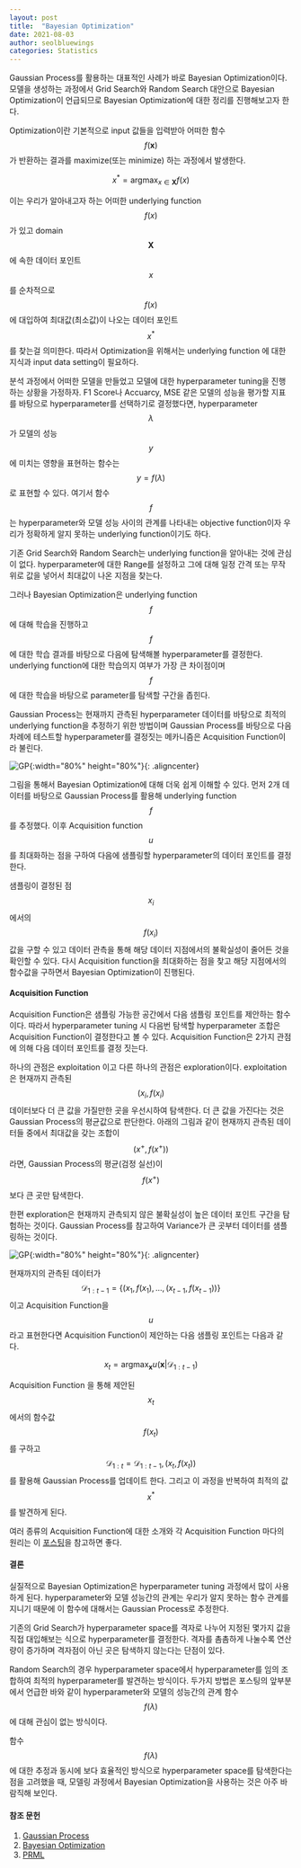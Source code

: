 ```yaml
---
layout: post
title:  "Bayesian Optimization"
date: 2021-08-03
author: seolbluewings
categories: Statistics
---
```


Gaussian Process를 활용하는 대표적인 사례가 바로 Bayesian Optimization이다. 모델을 생성하는 과정에서 Grid Search와 Random Search 대안으로 Bayesian Optimization이 언급되므로 Bayesian Optimization에 대한 정리를 진행해보고자 한다.

Optimization이란 기본적으로 input 값들을 입력받아 어떠한 함수 $$f(\mathbf{x})$$ 가 반환하는 결과를 maximize(또는 minimize) 하는 과정에서 발생한다.

$$ x^{*} = \text{argmax}_{x \in \mathbf{X}} f(x) $$

이는 우리가 알아내고자 하는 어떠한 underlying function $$f(x)$$가 있고 domain $$\mathbf{X}$$ 에 속한 데이터 포인트 $$x$$ 를 순차적으로 $$f(x)$$ 에 대입하여 최대값(최소값)이 나오는 데이터 포인트 $$x^{*}$$ 를 찾는걸 의미한다. 따라서 Optimization을 위해서는 underlying function 에 대한 지식과 input data setting이 필요하다.

분석 과정에서 어떠한 모델을 만들었고 모델에 대한 hyperparameter tuning을 진행하는 상황을 가정하자. F1 Score나 Accuarcy, MSE 같은 모델의 성능을 평가할 지표를 바탕으로 hyperparameter를 선택하기로 결정했다면, hyperparameter $$\lambda$$ 가 모델의 성능 $$y$$ 에 미치는 영향을 표현하는 함수는 $$ y = f(\lambda) $$ 로 표현할 수 있다. 여기서 함수 $$f$$ 는 hyperparameter와 모델 성능 사이의 관계를 나타내는 objective function이자 우리가 정확하게 알지 못하는 underlying function이기도 하다.

기존 Grid Search와 Random Search는 underlying function을 알아내는 것에 관심이 없다. hyperparameter에 대한 Range를 설정하고 그에 대해 일정 간격 또는 무작위로 값을 넣어서 최대값이 나온 지점을 찾는다.

그러나 Bayesian Optimization은 underlying function $$f$$ 에 대해 학습을 진행하고 $$f$$에 대한 학습 결과를 바탕으로 다음에 탐색해볼 hyperparameter를 결정한다. underlying function에 대한 학습의지 여부가 가장 큰 차이점이며 $$f$$에 대한 학습을 바탕으로 parameter를 탐색할 구간을 좁힌다.

Gaussian Process는 현재까지 관측된 hyperparameter 데이터를 바탕으로 최적의 underlying function을 추정하기 위한 방법이며 Gaussian Process를 바탕으로 다음 차례에 테스트할 hyperparameter를 결정짓는 메카니즘은 Acquisition Function이라 불린다.

![GP](https://github.com/seolbluewings/seolbluewings.github.io/blob/master/assets/Bayesian_Optimization.png?raw=true){:width="80%" height="80%"}{: .aligncenter}

그림을 통해서 Bayesian Optimization에 대해 더욱 쉽게 이해할 수 있다. 먼저 2개 데이터를 바탕으로 Gaussian Process를 활용해 underlying function $$f$$를 추정했다. 이후 Acquisition function $$u$$를 최대화하는 점을 구하여 다음에 샘플링할 hyperparameter의 데이터 포인트를 결정한다.

샘플링이 결정된 점 $$x_{i}$$에서의 $$f(x_{i})$$ 값을 구할 수 있고 데이터 관측을 통해 해당 데이터 지점에서의 불확실성이 줄어든 것을 확인할 수 있다. 다시 Acquisition function을 최대화하는 점을 찾고 해당 지점에서의 함수값을 구하면서 Bayesian Optimization이 진행된다.


#### Acquisition Function

Acquisition Function은 샘플링 가능한 공간에서 다음 샘플링 포인트를 제안하는 함수이다. 따라서 hyperparameter tuning 시 다음번 탐색할 hyperparameter 조합은 Acquisition Function이 결정한다고 볼 수 있다. Acquisition Function은 2가지 관점에 의해 다음 데이터 포인트를 결정 짓는다.

하나의 관점은 exploitation 이고 다른 하나의 관점은 exploration이다. exploitation은 현재까지 관측된 $$(x_{i},f(x_{i})$$ 데이터보다 더 큰 값을 가질만한 곳을 우선시하여 탐색한다. 더 큰 값을 가진다는 것은 Gaussian Process의 평균값으로 판단한다. 아래의 그림과 같이 현재까지 관측된 데이터들 중에서 최대값을 갖는 조합이 $$(x^{+}, f(x^{+}))$$ 라면, Gaussian Process의 평균(검정 실선)이 $$f(x^{+})$$ 보다 큰 곳만 탐색한다.

한편 exploration은 현재까지 관측되지 않은 불확실성이 높은 데이터 포인트 구간을 탐험하는 것이다. Gaussian Process를 참고하여 Variance가 큰 곳부터 데이터를 샘플링하는 것이다.

![GP](https://github.com/seolbluewings/seolbluewings.github.io/blob/master/assets/Bayesian_Optimization2.png?raw=true){:width="80%" height="80%"}{: .aligncenter}

현재까지의 관측된 데이터가 $$\mathcal{D}_{1:t-1} = \{(x_{1},f(x_{1}),...,(x_{t-1},f(x_{t-1}))\}$$ 이고 Acquisition Function을 $$u$$ 라고 표현한다면 Acquisition Function이 제안하는 다음 샘플링 포인트는 다음과 같다.

$$ x_{t} = \text{argmax}_{\mathbf{x}}u(\mathbf{x}\vert \mathcal{D}_{1:t-1})$$

Acquisition Function 을 통해 제안된 $$x_{t}$$에서의 함수값 $$f(x_{t})$$를 구하고 $$\mathcal{D}_{1:t} = \mathcal{D}_{1:t-1},(x_{t},f(x_{t}))$$ 를 활용해 Gaussian Process를 업데이트 한다. 그리고 이 과정을 반복하여 최적의 값 $$x^{*}$$ 를 발견하게 된다.

여러 종류의 Acquisition Function에 대한 소개와 각 Acquisition Function 마다의 원리는 이 [포스팅](https://mambo-coding-note.tistory.com/284)을 참고하면 좋다.

#### 결론

실질적으로 Bayesian Optimization은 hyperparameter tuning 과정에서 많이 사용하게 된다. hyperparameter와 모델 성능간의 관계는 우리가 알지 못하는 함수 관계를 지니기 때문에 이 함수에 대해서는 Gaussian Process로 추정한다.

기존의 Grid Search가 hyperparameter space를 격자로 나누어 지정된 몇가지 값을 직접 대입해보는 식으로 hyperparameter를 결정한다. 격자를 촘촘하게 나눌수록 연산량이 증가하며 격자점이 아닌 곳은 탐색하지 않는다는 단점이 있다.

Random Search의 경우 hyperparameter space에서 hyperparameter를 임의 조합하여 최적의 hyperparameter를 발견하는 방식이다. 두가지 방법은 포스팅의 앞부분에서 언급한 바와 같이 hyperparameter와 모델의 성능간의 관계 함수 $$f(\lambda)$$에 대해 관심이 없는 방식이다.

함수 $$f(\lambda)$$ 에 대한 추정과 동시에 보다 효율적인 방식으로 hyperparameter space를 탐색한다는 점을 고려했을 때, 모델링 과정에서 Bayesian Optimization을 사용하는 것은 아주 바람직해 보인다.




#### 참조 문헌
1. [Gaussian Process](https://kaist.edwith.org/aiml-adv/lecture/21300) <br>
2. [Bayesian Optimization](http://krasserm.github.io/2018/03/21/bayesian-optimization/) <br>
3. [PRML](http://users.isr.ist.utl.pt/~wurmd/Livros/school/Bishop%20-%20Pattern%20Recognition%20And%20Machine%20Learning%20-%20Springer%20%202006.pdf)